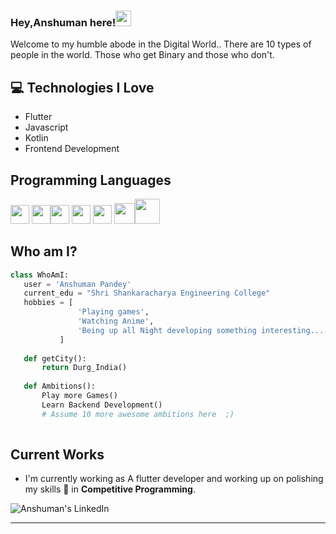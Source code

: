 ### Hey,Anshuman here!<img src="https://media.giphy.com/media/hvRJCLFzcasrR4ia7z/giphy.gif" width="25px">


Welcome to my humble abode in the Digital World.. There are 10 types of people in the world. Those who get Binary and those who don't.

## :computer: Technologies I Love
* Flutter
* Javascript
* Kotlin
* Frontend Development


## Programming Languages
<img src = 'https://github.com/MarikIshtar007/MarikIshtar007/blob/master/images/c-original.svg' width='30'/> <img src = 'https://github.com/MarikIshtar007/MarikIshtar007/blob/master/images/cpp.svg' width='30'/><img src = 'https://github.com/MarikIshtar007/MarikIshtar007/blob/master/images/html.svg' width='30'/> <img src = 'https://github.com/MarikIshtar007/MarikIshtar007/blob/master/images/css.svg' width='30'/> <img src = 'https://github.com/MarikIshtar007/MarikIshtar007/blob/master/images/js.svg' width='30'/> <img src = 'https://github.com/MarikIshtar007/MarikIshtar007/blob/master/images/bootstrap.svg' width='33'/><img src = 'https://github.com/MarikIshtar007/MarikIshtar007/blob/master/images/php.svg' width='40'/>
 
 ## Who am I?
 ```python
 class WhoAmI:
 	user = 'Anshuman Pandey'
	current_edu = "Shri Shankaracharya Engineering College"
	hobbies = [
				'Playing games',
				'Watching Anime',
				'Being up all Night developing something interesting...'
			]
	
	def getCity():
		return Durg_India()
	
	def Ambitions():
		Play more Games()
		Learn Backend Development()
		# Assume 10 more awesome ambitions here  ;)
	
 ```
 
## Current Works
 * I'm currently working as A flutter developer and working up on polishing my skills 🌱 in **Competitive Programming**.
 

![Anshuman's LinkedIn](https://www.linkedin.com/in/anshuman-pandey-73b2321a9/)
 
 -------


